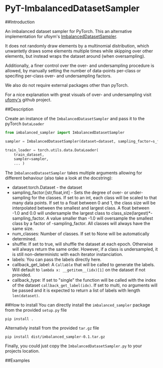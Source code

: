 # PyT-ImbalancedDatasetSampler

##Introduction

An imbalanced dataset sampler for PyTorch.
This an alternative implementation for ufoym's [ImbalancedDatasetSampler](https://github.com/ufoym/imbalanced-dataset-sampler).

It does not randomly draw elements by a multinomial distribution, which unwantetly draws some elements multiple times
while skipping over other elements, but instead wraps the dataset around (when oversampling).

Additionally, a finer control over the over- and undersampling procedure is allowed, by manually setting the number of data-points per-class
or specifing per-class over- and undersampling factors.

We also do not require external packages other than pyTorch.


For a nice explanation with great visuals of over- and undersampling visit [ufomy's](https://github.com/ufoym/imbalanced-dataset-sampler) github project. 

##Description

Create an instance of the `ImbalancedDatasetSampler` and pass it to the pyTorch `DataLoader`


```python
from imbalanced_sampler import ImbalancedDatasetSampler

sampler = ImbalancedDatasetSampler(dataset=dataset, sampling_factor=s_f, shuffle=True, ....)

train_loader = torch.utils.data.DataLoader(
    train_dataset,
    sampler=sampler,
    ... )
```
The `ImbalancedDatasetSampler` takes multiple arguments allowing for different behaviour (also take a look at the docstring):
- dataset:torch.Dataset - the dataset
- sampling_factor:[str,float,int] - Sets the degree of over- or under-sampling for the classes. If set to an int, each class will be scaled to that many data points. If set to a float between 0 and 1, the class size will be interpolated between the smallest and largest class. A float between -1.0 and 0.0 will undersample the largest class to class_size(largest)*-sampling_factor. A value smaller than -1.0 will oversample the smallest class by a factor of -sampling_factor. All classes will always have the same size. 
- num_classes: Number of classes. If set to None will be automatically determined.
- shuffle: If set to true, will shuffle the dataset at each epoch. Otherwise will always return the same order. However, if a class is undersampled, it is still non-deterministc with each iterator instanciation.
- labels: You can pass the labels directly here.
- callback_get_label: A `Callable` that will be called to generate the labels. Will default to `lambda x: __getitem__(idx)[1]` on the dataset if not provided.
- callback_type: If set to "single" the function will be called with the index of the dataset `callback_get_label(idx)`. If set to multi, no arguments will be passed and it is expected to return a list of labels with length `len(dataset)`.


##How to install
You can directly install the `imbalanced_sampler` package from the provided `setup.py` file

```pip install .```

Alternativly install from the provided `tar.gz` file

```pip install dist/imbalanced_sampler-0.1.tar.gz```

Finally, you could just copy the `ImbalancedDatasetSampler.py` to your projects location.



##Examples

